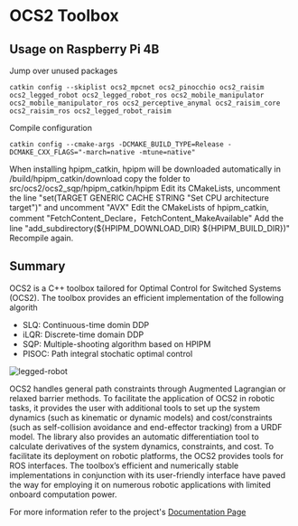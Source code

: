 # OCS2 Toolbox

## Usage on Raspberry Pi 4B
Jump over unused packages
```shell
catkin config --skiplist ocs2_mpcnet ocs2_pinocchio ocs2_raisim ocs2_legged_robot ocs2_legged_robot_ros ocs2_mobile_manipulator ocs2_mobile_manipulator_ros ocs2_perceptive_anymal ocs2_raisim_core ocs2_raisim_ros ocs2_legged_robot_raisim
```
Compile configuration
```shell
catkin config --cmake-args -DCMAKE_BUILD_TYPE=Release -DCMAKE_CXX_FLAGS="-march=native -mtune=native"
```
When installing hpipm_catkin, hpipm will be downloaded automatically in /build/hpipm_catkin/download
copy the folder to src/ocs2/ocs2_sqp/hpipm_catkin/hpipm
Edit its CMakeLists, uncomment the line "set(TARGET GENERIC CACHE STRING "Set CPU architecture target")" and uncomment "AVX"
Edit the CMakeLists of hpipm_catkin, comment "FetchContent_Declare，FetchContent_MakeAvailable"
Add the line "add_subdirectory(${HPIPM_DOWNLOAD_DIR} ${HPIPM_BUILD_DIR})"
Recompile again.

## Summary
OCS2 is a C++ toolbox tailored for Optimal Control for Switched Systems (OCS2). The toolbox provides an efficient implementation of the following algorith

* SLQ: Continuous-time domin DDP
* iLQR: Discrete-time domain DDP
* SQP: Multiple-shooting algorithm based on HPIPM
* PISOC: Path integral stochatic optimal control

![legged-robot](https://leggedrobotics.github.io/ocs2/_static/gif/legged_robot.gif)

OCS2 handles general path constraints through Augmented Lagrangian or relaxed barrier methods. To facilitate the application of OCS2 in robotic tasks, it provides the user with additional tools to set up the system dynamics (such as kinematic or dynamic models) and cost/constraints (such as self-collision avoidance and end-effector tracking) from a URDF model. The library also provides an automatic differentiation tool to calculate derivatives of the system dynamics, constraints, and cost. To facilitate its deployment on robotic platforms, the OCS2 provides tools for ROS interfaces. The toolbox’s efficient and numerically stable implementations in conjunction with its user-friendly interface have paved the way for employing it on numerous robotic applications with limited onboard computation power.

For more information refer to the project's [Documentation Page](https://leggedrobotics.github.io/ocs2/) 
